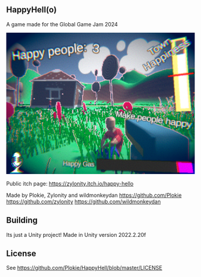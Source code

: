 ## HappyHell(o)
A game made for the Global Game Jam 2024

![Thumbnail of Happy Hello game](https://raw.githubusercontent.com/Plokie/HappyHell/master/thumb.png?token=GHSAT0AAAAAACIQKGAL5J7NHWKKFP3HHPSYZN7CKAQ)

Public itch page: https://zylonity.itch.io/happy-hello

Made by Plokie, Zylonity and wildmonkeydan
https://github.com/Plokie
https://github.com/zylonity
https://github.com/wildmonkeydan

## Building
Its just a Unity project! Made in Unity version 2022.2.20f

## License
See https://github.com/Plokie/HappyHell/blob/master/LICENSE
